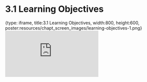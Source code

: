 # 3.1 Learning Objectives
 
{type: iframe, title:3.1 Learning Objectives, width:800, height:600, poster:resources/chapt_screen_images/learning-objectives-1.png}
![](https://sayumiyork.github.io/miniCURE-16S_Test/learning-objectives-1.html)
 

 
